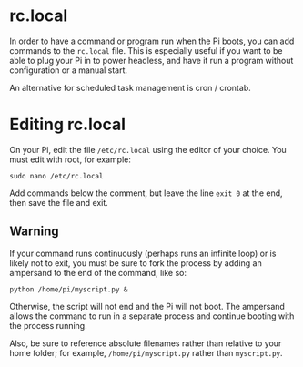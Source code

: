 # rc.local

In order to have a command or program run when the Pi boots, you can add commands to the `rc.local` file. This is especially useful if you want to be able to plug your Pi in to power headless, and have it run a program without configuration or a manual start.

An alternative for scheduled task management is cron / crontab.

# Editing rc.local

On your Pi, edit the file `/etc/rc.local` using the editor of your choice. You must edit with root, for example:

```
sudo nano /etc/rc.local
```

Add commands below the comment, but leave the line `exit 0` at the end, then save the file and exit.

## Warning

If your command runs continuously (perhaps runs an infinite loop) or is likely not to exit, you must be sure to fork the process by adding an ampersand to the end of the command, like so:

```
python /home/pi/myscript.py &
```

Otherwise, the script will not end and the Pi will not boot. The ampersand allows the command to run in a separate process and continue booting with the process running.

Also, be sure to reference absolute filenames rather than relative to your home folder; for example, `/home/pi/myscript.py` rather than `myscript.py`.
